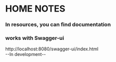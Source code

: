 # HOME NOTES
### In resources, you can find documentation 
### works with Swagger-ui 
http://localhost:8080/swagger-ui/index.html <br/>
--In development--
